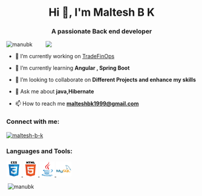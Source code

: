 <h1 align="center">Hi 👋, I'm Maltesh B K</h1>
<h3 align="center">A passionate Back end developer</h3>
<img align="right" width="400" src="https://media1.giphy.com/media/qgQUggAC3Pfv687qPC/giphy.gif?cid=ecf05e47iesbm2fjg6s129u10qdvlwtg2nxx5a7viym7zkhb&rid=giphy.gif&ct=g">

<p align="left"> <img src="https://komarev.com/ghpvc/?username=manubk&label=Profile%20views&color=0e75b6&style=flat" alt="manubk" /> </p>

- 🔭 I’m currently working on [TradeFinOps](https://www.singaporeinfotech.com/tradeFinOps.php)

- 🌱 I’m currently learning **Angular , Spring Boot**

- 👯 I’m looking to collaborate on **Different Projects and enhance my skills**

- 💬 Ask me about **java,Hibernate**

- 📫 How to reach me **malteshbk1999@gmail.com**

<h3 align="left">Connect with me:</h3>
<p align="left">
<a href="https://linkedin.com/in/maltesh-b-k" target="blank"><img align="center" src="https://raw.githubusercontent.com/rahuldkjain/github-profile-readme-generator/master/src/images/icons/Social/linked-in-alt.svg" alt="maltesh-b-k" height="30" width="40" /></a>
</p>

<h3 align="left">Languages and Tools:</h3>
<p align="left"> <a href="https://www.w3schools.com/css/" target="_blank" rel="noreferrer"> <img src="https://raw.githubusercontent.com/devicons/devicon/master/icons/css3/css3-original-wordmark.svg" alt="css3" width="40" height="40"/> </a> <a href="https://www.w3.org/html/" target="_blank" rel="noreferrer"> <img src="https://raw.githubusercontent.com/devicons/devicon/master/icons/html5/html5-original-wordmark.svg" alt="html5" width="40" height="40"/> </a> <a href="https://www.java.com" target="_blank" rel="noreferrer"> <img src="https://raw.githubusercontent.com/devicons/devicon/master/icons/java/java-original.svg" alt="java" width="40" height="40"/> </a> <a href="https://www.mysql.com/" target="_blank" rel="noreferrer"> <img src="https://raw.githubusercontent.com/devicons/devicon/master/icons/mysql/mysql-original-wordmark.svg" alt="mysql" width="40" height="40"/> </a> </p>

<p>&nbsp;<img align="center" src="https://github-readme-stats.vercel.app/api?username=manubk&show_icons=true&locale=en" alt="manubk" /></p>
